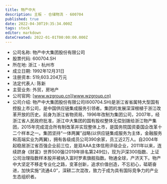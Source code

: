 ```yaml
---
title: 物产中大
description: 主板 - 仓储物流 - 600704
published: true
date: 2022-04-30T19:35:34.000Z
tags: stock
editor: markdown
dateCreated: 2022-01-01T00:00:00.000Z
---
```


- 公司名称: 物产中大集团股份有限公司
- 股票代码: 600704.SH
- 所在地: 浙江 - 杭州市
- 成立日期: 1992年12月31日
- 注册资本: 519,603.204万元
- 法定代表人: 陈新
- 主营业务: 外贸，房地产
- 公司官网: [www.wzgroup.cn](www.wzgroup.cn)
- 公司介绍: 物产中大集团股份有限公司(600704.SH)是浙江省省属特大型国有控股上市公司，是中国供应链集成服务引领者。集团的发展深深根植于浙江改革开放的历史。前身为浙江省物资局，1996年改制为集团公司，2007年，经浙江省人民政府批准，浙江中大集团的国有股权整体无偿划拨给浙江物产集团，2015年完成混合所有制改革并实现整体上市，是国务院国资委国企改革十二个样本之一。集团坚持“一体两翼”战略(以供应链集成服务为主体，金融服务和高端实业为两翼)，拥有各级成员公司390余家，员工近2万人。自2004年起稳居浙江省百强企业前三位，是双AAA主体信用评级企业，2011年以来，连续跻身《财富》世界500强(2019年排名第249位)，现为沪深300指数、上证公司治理指数样本股并被纳入富时罗素旗舰指数。物通全球，产济天下。物产中大坚定不移走专业化之路，变革创新，追求价值创造，不忘初心，砥砺奋进，加快实施“流通4.0”，深耕二次混改，致力于成为具有国际竞争力的产业生态组织者。


